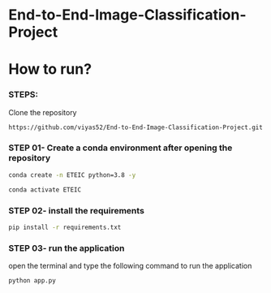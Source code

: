 # End-to-End-Image-Classification-Project


# How to run?
### STEPS:

Clone the repository

```bash
https://github.com/viyas52/End-to-End-Image-Classification-Project.git
```
### STEP 01- Create a conda environment after opening the repository

```bash
conda create -n ETEIC python=3.8 -y
```

```bash
conda activate ETEIC
```


### STEP 02- install the requirements
```bash
pip install -r requirements.txt
```
### STEP 03- run the application
open the terminal and type the following command to run the application

```bash
python app.py
```


